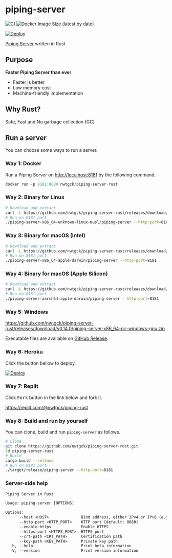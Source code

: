 # piping-server
[![CI](https://github.com/nwtgck/piping-server-rust/workflows/CI/badge.svg)](https://github.com/nwtgck/piping-server-rust/actions) [![Docker Image Size (latest by date)](https://img.shields.io/docker/image-size/nwtgck/piping-server-rust)](https://hub.docker.com/r/nwtgck/piping-server-rust)

[![Deploy](https://www.herokucdn.com/deploy/button.svg)](https://heroku.com/deploy)

[Piping Server](https://github.com/nwtgck/piping-server) written in Rust

## Purpose
**Faster Piping Server than ever**  

* Faster is better
* Low memory cost
* Machine-friendly implementation

## Why Rust?
Safe, Fast and No garbage collection (GC)

## Run a server
You can choose some ways to run a server.

### Way 1: Docker
Run a Piping Server on <http://localhost:8181> by the following command.

```rs
docker run -p 8181:8080 nwtgck/piping-server-rust
```

### Way 2: Binary for Linux

```bash
# Download and extract
curl -L https://github.com/nwtgck/piping-server-rust/releases/download/v0.14.0/piping-server-x86_64-unknown-linux-musl.tar.gz | tar xzf -
# Run on 8181 port
./piping-server-x86_64-unknown-linux-musl/piping-server --http-port=8181
```

### Way 3: Binary for macOS (Intel)

```bash
# Download and extract
curl -L https://github.com/nwtgck/piping-server-rust/releases/download/v0.14.0/piping-server-x86_64-apple-darwin.tar.gz | tar xzf -
# Run on 8181 port
./piping-server-x86_64-apple-darwin/piping-server --http-port=8181
```

### Way 4: Binary for macOS (Apple Silicon)

```bash
# Download and extract
curl -L https://github.com/nwtgck/piping-server-rust/releases/download/v0.14.0/piping-server-aarch64-apple-darwin.tar.gz | tar xzf -
# Run on 8181 port
./piping-server-aarch64-apple-darwin/piping-server --http-port=8181
```

### Way 5: Windows

<https://github.com/nwtgck/piping-server-rust/releases/download/v0.14.0/piping-server-x86_64-pc-windows-gnu.zip>  

Executable files are available on [GitHub Release](https://github.com/nwtgck/piping-server-rust/releases).

### Way 6: Heroku

Click the button bellow to deploy.

[![Deploy](https://www.herokucdn.com/deploy/button.svg)](https://heroku.com/deploy)

### Way 7: Replit

Click <kbd>Fork</kbd> button in the link below and fork it.

<https://replit.com/@nwtgck/piping-rust>

### Way 8: Build and run by yourself
You can clone, build and run `piping-server` as follows.

```bash
# Clone
git clone https://github.com/nwtgck/piping-server-rust.git
cd piping-server-rust
# Build
cargo build --release
# Run on 8181 port
./target/release/piping-server --http-port=8181
```

### Server-side help

```txt
Piping Server in Rust

Usage: piping-server [OPTIONS]

Options:
      --host <HOST>              Bind address, either IPv4 or IPv6 (e.g. 127.0.0.1, ::1) [default: 0.0.0.0]
      --http-port <HTTP_PORT>    HTTP port [default: 8080]
      --enable-https             Enable HTTPS
      --https-port <HTTPS_PORT>  HTTPS port
      --crt-path <CRT_PATH>      Certification path
      --key-path <KEY_PATH>      Private key path
  -h, --help                     Print help information
  -V, --version                  Print version information
```
